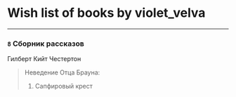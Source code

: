 # Wish list of books by violet_velva
---

### `8` Сборник рассказов
Гилберт Кийт Честертон
> Неведение Отца Брауна:
> 1. Сапфировый крест

